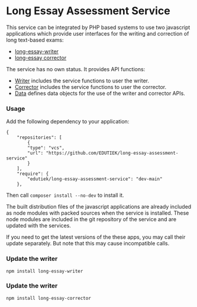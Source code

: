 # Long Essay Assessment Service

This service can be integrated by PHP based systems to use two javascript applications which provide user interfaces 
for the writing and correction of long text-based exams:
* [long-essay-writer](https://github.com/EDUTIEK/long-essay-writer) 
* [long-essay corrector](https://github.com/EDUTIEK/long-essay-corrector)  

The service has no own status. It provides API functions:

* [Writer](./src/Writer/README.md) includes the service functions to user the writer.
* [Corrector](./src/Corrector/README.md) includes the service functions to user the corrector.
* [Data](./src/Data/README.md) defines data objects for the use of the writer and corrector APIs.

### Usage

Add the following dependency to your application:

````
{
    "repositories": [
        {
        "type": "vcs",
        "url": "https://github.com/EDUTIEK/long-essay-assessment-service"
        }
    ],
    "require": {
        "edutiek/long-essay-assessment-service": "dev-main"
    },

````
Then call ``composer install --no-dev`` to install it.

The built distribution files of the javascript applications are already included as node modules with packed sources 
when the service is installed. These node modules are included in the git repository of the service and are updated
with the services.

If you need to get the latest versions of the these apps, you may call their update separately. But note that this
may cause incompatible calls.


### Update the writer
```
npm install long-essay-writer
```

### Update the writer
```
npm install long-essay-corrector
```
